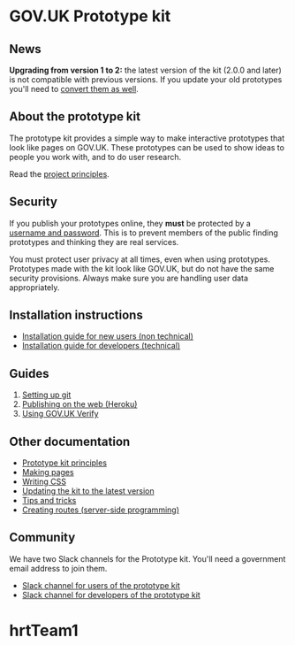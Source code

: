 # GOV.UK Prototype kit

## News

**Upgrading from version 1 to 2:** the latest version of the kit (2.0.0 and later) is not compatible with previous versions. If you update your old prototypes you'll need to [convert them as well](https://github.com/alphagov/govuk_prototype_kit/blob/master/docs/updating-the-kit.md).

## About the prototype kit

The prototype kit provides a simple way to make interactive prototypes that look like pages on GOV.UK. These prototypes can be used to show ideas to people you work with, and to do user research.

Read the [project principles](docs/principles.md).

## Security

If you publish your prototypes online, they **must** be protected by a [username and password](docs/guides/publishing-on-heroku.md). This is to prevent members of the public finding prototypes and thinking they are real services.

You must protect user privacy at all times, even when using prototypes. Prototypes made with the kit look like GOV.UK, but do not have the same security provisions. Always make sure you are handling user data appropriately. 

## Installation instructions

- [Installation guide for new users (non technical)](docs/install/introduction.md)
- [Installation guide for developers (technical)](docs/developer-install-instructions.md)

## Guides

1. [Setting up git](docs/guides/setting-up-git.md)
2. [Publishing on the web (Heroku)](docs/guides/publishing-on-heroku.md)
3. [Using GOV.UK Verify](docs/guides/using-verify.md)

## Other documentation

- [Prototype kit principles](docs/principles.md)
- [Making pages](docs/making-pages.md)
- [Writing CSS](docs/writing-css.md)
- [Updating the kit to the latest version](docs/updating-the-kit.md)
- [Tips and tricks](docs/tips-and-tricks.md)
- [Creating routes (server-side programming)](docs/creating-routes.md)

## Community

We have two Slack channels for the Prototype kit. You'll need a government email address to join them.

* [Slack channel for users of the prototype kit](https://ukgovernmentdigital.slack.com/messages/prototype-kit/)
* [Slack channel for developers of the prototype kit](https://ukgovernmentdigital.slack.com/messages/prototype-kit-dev/)
# hrtTeam1
